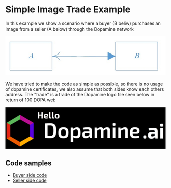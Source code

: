 # Simple Image Trade Example
In this example we show a scenario where a buyer (B beliw) purchases an Image from a seller (A below) through the Dopamine network

<img src="https://github.com/DopamineAI/bootcamp/raw/3476cdaf0dd65ca4631f07eba80c09713dd8abb6/img/simple.jpg">

We have tried to make the code as simple as possible, so there is no usage of dopamine certificates, we also assume that both sides know each others address.
The \"trade\" is a trade of the Dopamine logo file seen below in return of 100 DOPA wei:

<img src="https://github.com/DopamineAI/bootcamp/raw/3476cdaf0dd65ca4631f07eba80c09713dd8abb6/img/Hello-dopamine-ai.jpg">

## Code samples
- [Buyer side code](https://github.com/DopamineAI/bootcamp/blob/master/01.%20Simple%20Image%20Trade/buyer.ipynb)
- [Seller side code](https://github.com/DopamineAI/bootcamp/blob/master/01.%20Simple%20Image%20Trade/seller.ipynb)
